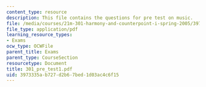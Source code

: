```yaml
---
content_type: resource
description: This file contains the questions for pre test on music.
file: /media/courses/21m-301-harmony-and-counterpoint-i-spring-2005/3973335ab727d2b67bed1d03ac4c6f15_301_pre_test1.pdf
file_type: application/pdf
learning_resource_types:
- Exams
ocw_type: OCWFile
parent_title: Exams
parent_type: CourseSection
resourcetype: Document
title: 301_pre_test1.pdf
uid: 3973335a-b727-d2b6-7bed-1d03ac4c6f15
---
```

